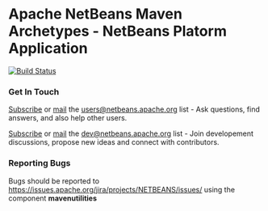 <!--

    Licensed to the Apache Software Foundation (ASF) under one
    or more contributor license agreements.  See the NOTICE file
    distributed with this work for additional information
    regarding copyright ownership.  The ASF licenses this file
    to you under the Apache License, Version 2.0 (the
    "License"); you may not use this file except in compliance
    with the License.  You may obtain a copy of the License at

      http://www.apache.org/licenses/LICENSE-2.0

    Unless required by applicable law or agreed to in writing,
    software distributed under the License is distributed on an
    "AS IS" BASIS, WITHOUT WARRANTIES OR CONDITIONS OF ANY
    KIND, either express or implied.  See the License for the
    specific language governing permissions and limitations
    under the License.

-->

# Apache NetBeans Maven Archetypes - NetBeans Platorm Application

[![Build Status](https://ci-builds.apache.org/buildStatus/icon?job=Netbeans%2Fnetbeans-maven-TLP%2Fnetbeans-mavenutils-archetype-netbeans-platform-app-archetype%2Fmaster)](https://ci-builds.apache.org/job/Netbeans/job/netbeans-maven-TLP/job/netbeans-mavenutils-archetype-netbeans-platform-app-archetype/job/master/)

### Get In Touch

[Subscribe](mailto:users-subscribe@netbeans.apache.org) or [mail](mailto:users@netbeans.apache.org) the [users@netbeans.apache.org](mailto:users@netbeans.apache.org) list - Ask questions, find answers, and also help other users.

[Subscribe](mailto:dev-subscribe@netbeans.apache.org) or [mail](mailto:dev@netbeans.apache.org) the [dev@netbeans.apache.org](mailto:dev@netbeans.apache.org) list - Join developement discussions, propose new ideas and connect with contributors.

### Reporting Bugs

Bugs should be reported to https://issues.apache.org/jira/projects/NETBEANS/issues/ using the component **mavenutilities**


